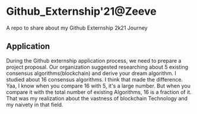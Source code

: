 # Github_Externship'21@Zeeve
A repo to share about my Github Externship 2k21 Journey

## Application

During the Github externship application process, we need to prepare a project proposal. Our organization suggested researching about 5 existing consensus algorithms(blockchain) and derive your dream algorithm. I studied about 16 consensus algorithms.  I think that made the difference.
Yaa, I know when you compare 16 with 5, it's a large number. But when you compare it with the total number of existing Algorithms, 16 is a fraction of it. That was my realization about the vastness of blockchain Technology and my naivety in that field. 

